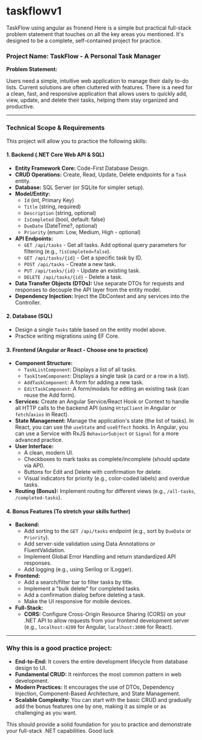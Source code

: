 # taskflowv1
TaskFlow using angular as fronend
Here is a simple but practical full-stack problem statement that touches on all the key areas you mentioned. It's designed to be a complete, self-contained project for practice.

### Project Name: **TaskFlow - A Personal Task Manager**

**Problem Statement:**

Users need a simple, intuitive web application to manage their daily to-do lists. Current solutions are often cluttered with features. There is a need for a clean, fast, and responsive application that allows users to quickly add, view, update, and delete their tasks, helping them stay organized and productive.

---

### Technical Scope & Requirements

This project will allow you to practice the following skills:

#### **1. Backend (.NET Core Web API & SQL)**
*   **Entity Framework Core:** Code-First Database Design.
*   **CRUD Operations:** Create, Read, Update, Delete endpoints for a `Task` entity.
*   **Database:** SQL Server (or SQLite for simpler setup).
*   **Model/Entity:**
    *   `Id` (int, Primary Key)
    *   `Title` (string, required)
    *   `Description` (string, optional)
    *   `IsCompleted` (bool, default: false)
    *   `DueDate` (DateTime?, optional)
    *   `Priority` (enum: Low, Medium, High - optional)
*   **API Endpoints:**
    *   `GET /api/tasks` - Get all tasks. Add optional query parameters for filtering (e.g., `?isCompleted=false`).
    *   `GET /api/tasks/{id}` - Get a specific task by ID.
    *   `POST /api/tasks` - Create a new task.
    *   `PUT /api/tasks/{id}` - Update an existing task.
    *   `DELETE /api/tasks/{id}` - Delete a task.
*   **Data Transfer Objects (DTOs):** Use separate DTOs for requests and responses to decouple the API layer from the entity model.
*   **Dependency Injection:** Inject the DbContext and any services into the Controller.

#### **2. Database (SQL)**
*   Design a single `Tasks` table based on the entity model above.
*   Practice writing migrations using EF Core.

#### **3. Frontend (Angular *or* React - Choose one to practice)**
*   **Component Structure:**
    *   `TaskListComponent`: Displays a list of all tasks.
    *   `TaskItemComponent`: Displays a single task (a card or a row in a list).
    *   `AddTaskComponent`: A form for adding a new task.
    *   `EditTaskComponent`: A form/modals for editing an existing task (can reuse the Add form).
*   **Services:** Create an Angular Service/React Hook or Context to handle all HTTP calls to the backend API (using `HttpClient` in Angular or `fetch`/`axios` in React).
*   **State Management:** Manage the application's state (the list of tasks). In React, you can use the `useState` and `useEffect` hooks. In Angular, you can use a Service with RxJS `BehaviorSubject` or `Signal` for a more advanced practice.
*   **User Interface:**
    *   A clean, modern UI.
    *   Checkboxes to mark tasks as complete/incomplete (should update via API).
    *   Buttons for Edit and Delete with confirmation for delete.
    *   Visual indicators for priority (e.g., color-coded labels) and overdue tasks.
*   **Routing (Bonus):** Implement routing for different views (e.g., `/all-tasks`, `/completed-tasks`).

#### **4. Bonus Features (To stretch your skills further)**
*   **Backend:**
    *   Add sorting to the `GET /api/tasks` endpoint (e.g., sort by `DueDate` or `Priority`).
    *   Add server-side validation using Data Annotations or FluentValidation.
    *   Implement Global Error Handling and return standardized API responses.
    *   Add logging (e.g., using Serilog or ILogger).
*   **Frontend:**
    *   Add a search/filter bar to filter tasks by title.
    *   Implement a "bulk delete" for completed tasks.
    *   Add a confirmation dialog before deleting a task.
    *   Make the UI responsive for mobile devices.
*   **Full-Stack:**
    *   **CORS:** Configure Cross-Origin Resource Sharing (CORS) on your .NET API to allow requests from your frontend development server (e.g., `localhost:4200` for Angular, `localhost:3000` for React).

---

### Why this is a good practice project:

*   **End-to-End:** It covers the entire development lifecycle from database design to UI.
*   **Fundamental CRUD:** It reinforces the most common pattern in web development.
*   **Modern Practices:** It encourages the use of DTOs, Dependency Injection, Component-Based Architecture, and State Management.
*   **Scalable Complexity:** You can start with the basic CRUD and gradually add the bonus features one by one, making it as simple or as challenging as you want.

This should provide a solid foundation for you to practice and demonstrate your full-stack .NET capabilities. Good luck
